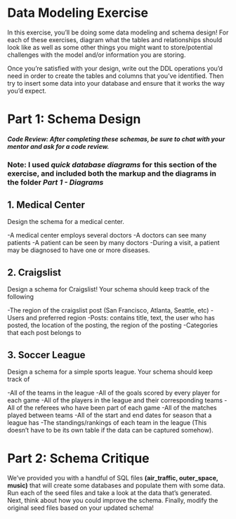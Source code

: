 # Data Modeling Exercise
In this exercise, you’ll be doing some data modeling and schema design! For each of these exercises, diagram what the tables and relationships should look like as well as some other things you might want to store/potential challenges with the model and/or information you are storing.

Once you’re satisfied with your design, write out the DDL operations you’d need in order to create the tables and columns that you’ve identified. Then try to insert some data into your database and ensure that it works the way you’d expect.


# Part 1: Schema Design
#### _**Code Review: After completing these schemas, be sure to chat with your mentor and ask for a code review.**_
### **Note: I used _quick database diagrams_ for this section of the exercise, and included both the markup and the diagrams in the folder _Part 1 - Diagrams_**

## 1. Medical Center
Design the schema for a medical center.

-A medical center employs several doctors
-A doctors can see many patients
-A patient can be seen by many doctors
-During a visit, a patient may be diagnosed to have one or more diseases.

## 2. Craigslist
Design a schema for Craigslist! Your schema should keep track of the following

-The region of the craigslist post (San Francisco, Atlanta, Seattle, etc)
-Users and preferred region
-Posts: contains title, text, the user who has posted, the location of the posting, the region of the posting
-Categories that each post belongs to

## 3. Soccer League
Design a schema for a simple sports league. Your schema should keep track of

-All of the teams in the league
-All of the goals scored by every player for each game
-All of the players in the league and their corresponding teams
-All of the referees who have been part of each game
-All of the matches played between teams
-All of the start and end dates for season that a league has
-The standings/rankings of each team in the league (This doesn’t have to be its own table if the data can be captured somehow).


# Part 2: Schema Critique
We’ve provided you with a handful of SQL files **(air_traffic, outer_space, music)** that will create some databases and populate them with some data. Run each of the seed files and take a look at the data that’s generated. Next, think about how you could improve the schema. Finally, modify the original seed files based on your updated schema!